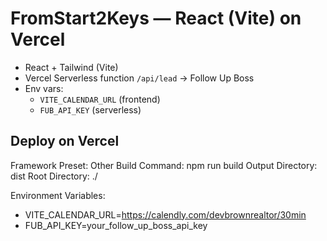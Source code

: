 # FromStart2Keys — React (Vite) on Vercel

- React + Tailwind (Vite)
- Vercel Serverless function `/api/lead` -> Follow Up Boss
- Env vars:
  - `VITE_CALENDAR_URL` (frontend)
  - `FUB_API_KEY` (serverless)

## Deploy on Vercel
Framework Preset: Other
Build Command: npm run build
Output Directory: dist
Root Directory: ./

Environment Variables:
- VITE_CALENDAR_URL=https://calendly.com/devbrownrealtor/30min
- FUB_API_KEY=your_follow_up_boss_api_key
